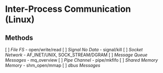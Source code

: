 # Inter-Process Communication (Linux)

## Methods
[ ] *File*                   *FS*        - open/write/read
[ ] *Signal*                 *No Data*   - signal/kill
[ ] *Socket*                 *Network*   - AF_INET/UNIX, SOCK_STREAM/DGRAM
[ ] *Message Queue*          *Messages*  - mq_overview
[ ] *Pipe*                   *Channel*   - pipe/mkfifo
[ ] *Shared Memory*          *Memory*    - shm_open/mmap
[ ] *dbus*                   *Messages*

